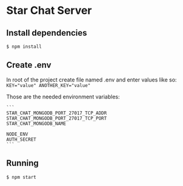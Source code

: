 # Star Chat Server  

## Install dependencies

    $ npm install
    
## Create .env

  In root of the project create file named .env and enter values like so:
    ```
    KEY="value"
    ANOTHER_KEY="value"
    ```

  Those are the needed environment variables:

    ```
    STAR_CHAT_MONGODB_PORT_27017_TCP_ADDR
    STAR_CHAT_MONGODB_PORT_27017_TCP_PORT
    STAR_CHAT_MONGODB_NAME

    NODE_ENV
    AUTH_SECRET
    ```
## Running

    $ npm start
